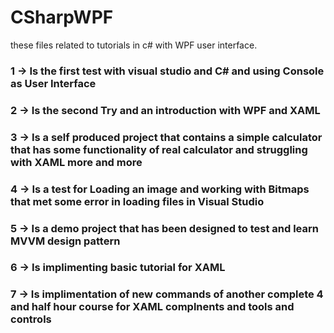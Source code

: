 # CSharpWPF
these files related to tutorials in c# with WPF user interface.

### 1 -> Is the first test with visual studio and C# and using Console as User Interface

### 2 -> Is the second Try and an introduction with WPF and XAML

### 3 -> Is a self produced project that contains a simple calculator that has some functionality of real calculator and struggling with XAML more and more

### 4 -> Is a test for Loading an image and working with Bitmaps that met some error in loading files in Visual Studio

### 5 -> Is a demo project that has been designed to test and learn MVVM design pattern

### 6 -> Is implimenting basic tutorial for XAML

### 7 -> Is implimentation of new commands of another complete 4 and half hour course for XAML complnents and tools and controls
